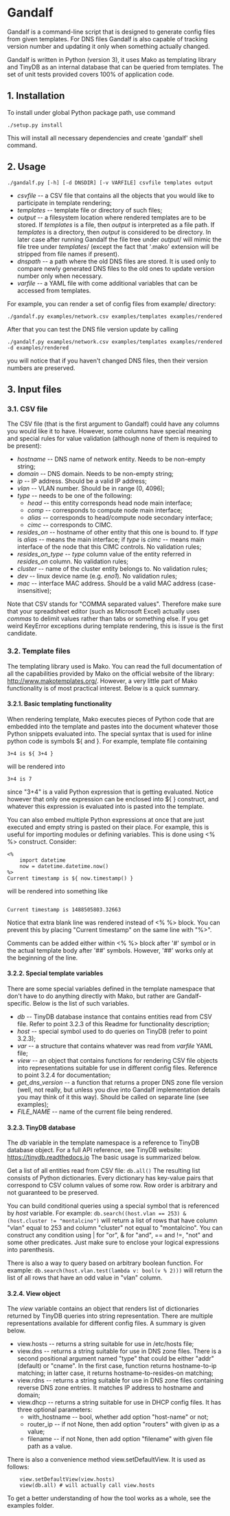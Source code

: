 
# Gandalf

Gandalf is a command-line script that is designed to generate config files
from given templates. For DNS files Gandalf is also capable of tracking
version number and updating it only when something actually changed.

Gandalf is written in Python (version 3), it uses Mako as templating library
and TinyDB as an internal database that can be queried from templates.
The set of unit tests provided covers 100% of application code.


## 1. Installation

To install under global Python package path, use command

`./setup.py install`

This will install all necessary dependencies and create 'gandalf' shell command.


## 2. Usage

`./gandalf.py [-h] [-d DNSDIR] [-v VARFILE] csvfile templates output`

* _csvfile_ -- a CSV file that contains all the objects that you would like to
  participate in template rendering;
* _templates_ -- template file or directory of such files;
* _output_ -- a filesystem location where rendered templates are to be stored.
  If _templates_ is a file, then _output_ is interpreted as a file path.
  If _templates_ is a directory, then _output_ is considered to be directory.
  In later case after running Gandalf the file tree under _output_/ will mimic
  the file tree under _templates_/ (except the fact that '.mako' extension
  will be stripped from file names if present).
* _dnspath_ -- a path where the old DNS files are stored. It is used only to
  compare newly generated DNS files to the old ones to update version number
  only when necessary.
* _varfile_ -- a YAML file with come additional variables that can be accessed
  from templates.

For example, you can render a set of config files from example/ directory:

`./gandalf.py examples/network.csv examples/templates examples/rendered`

After that you can test the DNS file version update by calling

`./gandalf.py examples/network.csv examples/templates examples/rendered -d examples/rendered`

you will notice that if you haven't changed DNS files, then their version
numbers are preserved.


## 3. Input files

### 3.1. CSV file

The CSV file (that is the first argument to Gandalf) could have any columns
you would like it to have. However, some columns have special meaning and
special rules for value validation (although none of them is required to be present):

* _hostname_ -- DNS name of network entity. Needs to be non-empty string;
* _domain_ -- DNS domain. Needs to be non-empty string;
* _ip_ -- IP address. Should be a valid IP address;
* _vlan_ -- VLAN number. Should be in range (0, 4096);
* _type_ -- needs to be one of the following:
    * _head_ -- this entity corresponds head node main interface;
    * _comp_ -- corresponds to compute node main interface;
    * _alias_ -- corresponds to head/compute node secondary interface;
    * _cimc_ -- corresponds to CIMC.
* _resides_on_ -- hostname of other entity that this one is bound to.
  If _type_ is _alias_ -- means the main interface; if _type_ is _cimc_ -- means
  main interface of the node that this CIMC controls. No validation rules;
* _resides_on_type_ -- _type_ column value of the entity referred
  in _resides_on_ column. No validation rules;
* _cluster_ -- name of the cluster entity belongs to. No validation rules;
* _dev_ -- linux device name (e.g. _eno1_). No validation rules;
* _mac_ -- interface MAC address. Should be a valid MAC address (case-insensitive);

Note that CSV stands for "COMMA separated values". Therefore make sure that
your spreadsheet editor (such as Microsoft Excel) actually uses _commas_ to
delimit values rather than tabs or something else. If you get weird KeyError
exceptions during template rendering, this is issue is the first candidate.


### 3.2. Template files

The templating library used is Mako. You can read the full documentation of
all the capabilities provided by Mako on the official website of the library:
http://www.makotemplates.org/. However, a very little part of Mako functionality
is of most practical interest. Below is a quick summary.


#### 3.2.1. Basic templating functionality

When rendering template, Mako executes pieces of Python code that are embedded
into the template and pastes into the document whatever those Python
snippets evaluated into. The special syntax that is used for inline python code
is symbols ${ and }. For example, template file containing

```
3+4 is ${ 3+4 }
```

will be rendered into

```
3+4 is 7
```

since "3+4" is a valid Python expression that is getting evaluated. Notice
however that only one expression can be enclosed into ${ } construct, and
whatever this expression is evaluated into is pasted into the template.

You can also embed multiple Python expressions at once that are just executed
and empty string is pasted on their place. For example, this is useful for
importing modules or defining variables. This is done using <% %> construct.
Consider:

```
<%
    import datetime
    now = datetime.datetime.now()
%>
Current timestamp is ${ now.timestamp() }
```

will be rendered into something like

```

Current timestamp is 1488505803.32663
```

Notice that extra blank line was rendered instead of <% %> block. You can
prevent this by placing "Current timestamp" on the same line with "%>".

Comments can be added either within <% %> block after '#' symbol or in the
actual template body after '##' symbols. However, '##' works only at the
beginning of the line.


#### 3.2.2. Special template variables

There are some special variables defined in the template namespace that don't
have to do anything directly with Mako, but rather are Gandalf-specific.
Below is the list of such variables.

* _db_ -- TinyDB database instance that contains entities read from CSV file.
  Refer to point 3.2.3 of this Readme for functionality description;
* _host_ -- special symbol used to do queries on TinyDB (refer to point 3.2.3);
* _var_ -- a structure that contains whatever was read from _varfile_ YAML file;
* _view_ -- an object that contains functions for rendering CSV file objects
  into representations suitable for use in different config files. Reference
  to point 3.2.4 for documentation;
* _get_dns_version_ -- a function that returns a proper DNS zone file version
  (well, not really, but unless you dive into Gandalf implementation details
   you may think of it this way). Should be called on separate line (see examples);
* _FILE_NAME_ -- name of the current file being rendered.


#### 3.2.3. TinyDB database

The _db_ variable in the template namespace is a reference to TinyDB database
object. For a full API reference, see TinyDB website: https://tinydb.readthedocs.io
The basic usage is summarized below.

Get a list of all entities read from CSV file: `db.all()`
The resulting list consists of Python dictionaries. Every dictionary has
key-value pairs that correspond to CSV column values of some row. Row order
is arbitrary and not guaranteed to be preserved.

You can build conditional queries using a special symbol that is referenced
by _host_ variable. For example:
`db.search((host.vlan == 253) & (host.cluster != "montalcino")`
will return a list of rows that have column "vlan" equal to 253 and column
"cluster" not equal to "montalcino". You can construct any condition using
| for "or", & for "and", == and !=, "not" and some other predicates. Just make
sure to enclose your logical expressions into parenthesis.

There is also a way to query based on arbitrary boolean function. For example:
`db.search(host.vlan.test(lambda v: bool(v % 2)))`
will return the list of all rows that have an odd value in "vlan" column.


#### 3.2.4. View object

The _view_ variable contains an object that renders list of dictionaries
returned by TinyDB queries into string representation. There are multiple
representations available for different config files. A summary is given below.

* view.hosts -- returns a string suitable for use in /etc/hosts file;
* view.dns -- returns a string suitable for use in DNS zone files. There is a
  second positional argument named "type" that could be either "addr" (default)
  or "cname". In the first case, function returns hostname-to-ip matching; in
  latter case, it returns hostname-to-resides-on matching;
* view.rdns -- returns a string suitable for use in DNS zone files containing
  reverse DNS zone entries. It matches IP address to hostname and domain;
* view.dhcp -- returns a string suitable for use in DHCP config files. It has
  three optional parameters:
    * with_hostname -- bool, whether add option "host-name" or not;
    * router_ip -- if not None, then add option "routers" with given ip as a value;
    * filename -- if not None, then add option "filename" with given file path
      as a value.

There is also a convenience method view.setDefaultView. It is used as follows:

```
    view.setDefaultView(view.hosts)
    view(db.all) # will actually call view.hosts
```

To get a better understanding of how the tool works as a whole, see the examples
folder.

